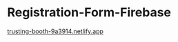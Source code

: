 # Registration-Form-Firebase
<a href="trusting-booth-9a3914.netlify.app">trusting-booth-9a3914.netlify.app</a>
